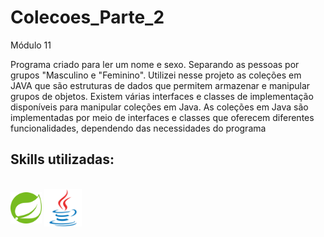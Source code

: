 # Colecoes_Parte_2

Módulo 11

Programa criado para ler um nome e sexo. Separando as pessoas por grupos "Masculino e "Feminino".
Utilizei nesse projeto as coleções em JAVA que são estruturas de dados que permitem armazenar e manipular grupos de objetos. Existem várias interfaces e classes de implementação disponíveis para manipular coleções em Java. As coleções em Java são implementadas por meio de interfaces e classes que oferecem diferentes funcionalidades, dependendo das necessidades do programa


## Skills utilizadas:
<div style="display: inline_block"><br>
   <img align="center" alt="Spring" height="50" width="50" src="https://raw.githubusercontent.com/devicons/devicon/master/icons/spring/spring-original.svg">
  <img align="center" alt="Spring" height="60" width="60" src="https://raw.githubusercontent.com/devicons/devicon/master/icons/java/java-original.svg">

